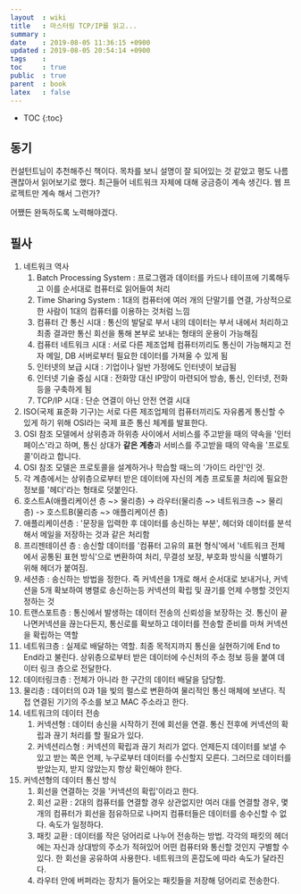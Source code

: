 ```yaml
---
layout  : wiki
title   : 마스터링 TCP/IP를 읽고...
summary : 
date    : 2019-08-05 11:36:15 +0900
updated : 2019-08-05 20:54:14 +0900
tags    : 
toc     : true
public  : true
parent  : book
latex   : false
---
```

* TOC
{:toc}

## 동기

컨설턴트님이 추천해주신 책이다. 목차를 보니 설명이 잘 되어있는 것 같았고 평도 나름 괜찮아서 읽어보기로 했다. 최근들어 네트워크 자체에 대해 궁금증이 계속 생긴다. 웹 프로젝트만 계속 해서 그런가?

어쨌든 완독하도록 노력해야겠다.

## 필사

1. 네트워크 역사
    1. Batch Processing System : 프로그램과 데이터를 카드나 테이프에 기록해두고 이를 순서대로 컴퓨터로 읽어들여 처리
    2. Time Sharing System : 1대의 컴퓨터에 여러 개의 단말기를 연결, 가상적으로 한 사람이 1대의 컴퓨터를 이용하는 것처럼 느낌
    3. 컴퓨터 간 통신 시대 : 통신의 발달로 부서 내의 데이터는 부서 내에서 처리하고 최종 결과만 통신 회선을 통해 본부로 보내는 형태의 운용이 가능해짐
    4. 컴퓨터 네트워크 시대 : 서로 다른 제조업체 컴퓨터끼리도 통신이 가능해지고 전자 메일, DB 서버로부터 필요한 데이터를 가져올 수 있게 됨
    5. 인터넷의 보급 시대 : 기업이나 일반 가정에도 인터넷이 보급됨
    6. 인터넷 기술 중심 시대 : 전화망 대신 IP망이 마련되어 방송, 통신, 인터넷, 전화 등을 구축하게 됨
    7. TCP/IP 시대 : 단순 연결이 아닌 안전 연결 시대
2. ISO(국제 표준화 기구)는 서로 다른 제조업체의 컴퓨터끼리도 자유롭게 통신할 수 있게 하기 위해 OSI라는 국제 표준 통신 체계를 발표한다.
3. OSI 참조 모델에서 상위층과 하위층 사이에서 서비스를 주고받을 때의 약속을 '인터페이스'라고 하며, 통신 상대가 **같은 계층**과 서비스를 주고받을 때의 약속을 '프로토콜'이라고 합니다.
4. OSI 참조 모델은 프로토콜을 설계하거나 학습할 때느의 '가이드 라인'인 것.
5. 각 계층에서는 상위층으로부터 받은 데이터에 자신의 계층 프로토콜 처리에 필요한 정보를 '헤더'라는 형태로 덧붙인다.
6. 호스트A(애플리케이션 층 ~> 물리층) -> 라우터(물리층 ~> 네트워크층 ~> 물리층) -> 호스트B(물리층 ~> 애플리케이션 층)
7. 애플리케이션층 : '문장을 입력한 후 데이터를 송신하는 부분', 헤더와 데이터를 분석해서 메일을 저장하는 것과 같은 처리함
8. 프리젠테이션 층 : 송신할 데이터를 '컴퓨터 고유의 표현 형식'에서 '네트워크 전체에서 공통된 표현 방식'으로 변환하여 처리, 무결성 보장, 부호화 방식을 식별하기 위해 헤더가 붙여짐.
9. 세션층 : 송신하는 방법을 정한다. 즉 커넥션을 1개로 해서 순서대로 보내거나, 커넥션을 5개 확보하여 병렬로 송신하는등 커넥션의 확립 및 끊기를 언제 수행할 것인지 정하는 것
10. 트랜스포트층 : 통신에서 발생하는 데이터 전송의 신뢰성을 보장하는 것. 통신이 끝나면커넥션을 끊는다든지, 통신로를 확보하고 데이터를 전송할 준비를 마쳐 커넥션을 확립하는 역할
11. 네트워크층 : 실제로 배달하는 역할. 최종 목적지까지 통신을 실현하기에 End to End라고 불린다. 상위층으로부터 받은 데이터에 수신처의 주소 정보 등을 붙여 데이터 링크 층으로 전달한다.
12. 데이터링크층 : 전체가 아니라 한 구간의 데이터 배달을 담당함.
13. 물리층 : 데이터의 0과 1을 빛의 펄스로 변환하여 물리적인 통신 매체에 보낸다. 직접 연결된 기기의 주소를 보고 MAC 주소라고 한다.
14. 네트워크의 데이터 전송
    1. 커넥션형 : 데이터 송신을 시작하기 전에 회선을 연결. 통신 전후에 커넥션의 확립과 끊기 처리를 할 필요가 있다.
    2. 커넥션리스형 : 커넥션의 확립과 끊기 처리가 없다. 언제든지 데이터를 보낼 수 있고 받는 쪽은 언제, 누구로부터 데이터를 수신할지 모른다. 그러므로 데이터를 받았는지, 받지 않았는지 항상 확인해야 한다.
15. 커넥션형의 데이터 통신 방식
    1. 회선을 연결하는 것을 '커넥션의 확립'이라고 한다.
    2. 회선 교환 : 2대의 컴퓨터를 연결할 경우 상관없지만 여러 대를 연결할 경우, 몇 개의 컴퓨터가 회선을 점유하므로 나머지 컴퓨터들은 데이터를 송수신할 수 없다. 속도가 일정하다.
    4. 패킷 교환 : 데이터를 작은 덩어리로 나누어 전송하는 방법. 각각의 패킷의 헤더에는 자신과 상대방의 주소가 적혀있어 어떤 컴퓨터와 통신할 것인지 구별할 수 있다. 한 회선을 공유하여 사용한다. 네트워크의 혼잡도에 따라 속도가 달라진다.
    5. 라우터 안에 버퍼라는 장치가 들어오는 패킷들을 저장해 덩어리로 전송한다.




